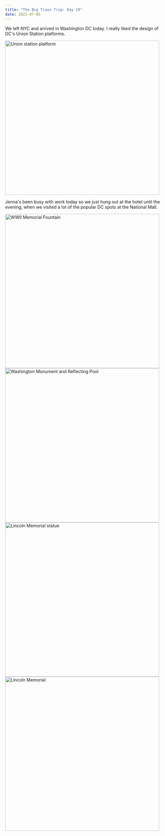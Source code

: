 ```yaml
---
title: "The Big Train Trip: Day 19"
date: 2022-07-05
---
```


We left NYC and arrived in Washington DC today. I really liked the design of DC's Union Station platforms.

<img src="/github-pages-with-jekyll/docs/assets/images/day19_union.jpg" alt="Union station platform" width="500"/>

Jenna's been busy with work today so we just hung out at the hotel until the evening, when we visited a lot of the popular DC spots at the National Mall.

<img src="/github-pages-with-jekyll/docs/assets/images/day19_fountain.jpg" alt="WWII Memorial Fountain" width="500"/>

<img src="/github-pages-with-jekyll/docs/assets/images/day19_mall.jpg" alt="Washington Monument and Reflecting Pool" width="500"/>

<img src="/github-pages-with-jekyll/docs/assets/images/day19_lincoln1.jpg" alt="Lincoln Memorial statue" width="500"/>

<img src="/github-pages-with-jekyll/docs/assets/images/day19_lincoln2.jpg" alt="Lincoln Memorial" width="500"/>